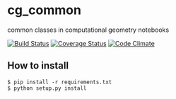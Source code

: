 # cg_common
common classes in computational geometry notebooks

[![Build Status](https://travis-ci.org/CT-18/cg_common.svg?branch=master)](https://travis-ci.org/CT-18/cg_common)
[![Coverage Status](https://coveralls.io/repos/github/CT-18/cg_common/badge.svg?branch=master)](https://coveralls.io/github/CT-18/cg_common?branch=master)
[![Code Climate](https://codeclimate.com/github/CT-18/cg_common/badges/gpa.svg)](https://codeclimate.com/github/CT-18/cg_common)

## How to install
    $ pip install -r requirements.txt
    $ python setup.py install
